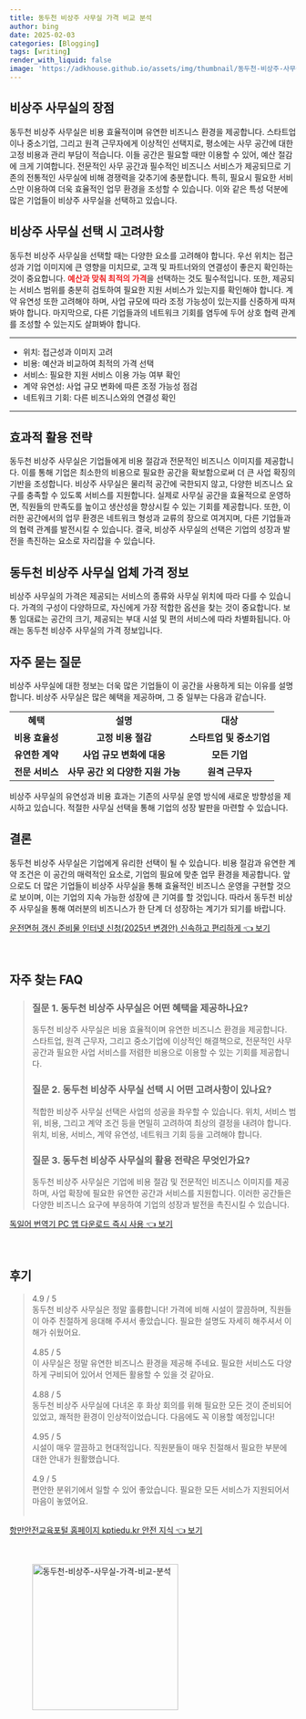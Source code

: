 ```yaml
---
title: 동두천 비상주 사무실 가격 비교 분석
author: bing
date: 2025-02-03
categories: [Blogging]
tags: [writing]
render_with_liquid: false
image: 'https://adkhouse.github.io/assets/img/thumbnail/동두천-비상주-사무실-가격-비교-분석.webp'
---
```



<h2 id='비상주 사무실의 장점'>비상주 사무실의 장점</h2>

<p>동두천 비상주 사무실은 비용 효율적이며 유연한 비즈니스 환경을 제공합니다. 스타트업이나 중소기업, 그리고 원격 근무자에게 이상적인 선택지로, 평소에는 사무 공간에 대한 고정 비용과 관리 부담이 적습니다. 이들 공간은 필요할 때만 이용할 수 있어, 예산 절감에 크게 기여합니다. 전문적인 사무 공간과 필수적인 비즈니스 서비스가 제공되므로 기존의 전통적인 사무실에 비해 경쟁력을 갖추기에 충분합니다. 특히, 필요시 필요한 서비스만 이용하여 더욱 효율적인 업무 환경을 조성할 수 있습니다. 이와 같은 특성 덕분에 많은 기업들이 비상주 사무실을 선택하고 있습니다.</p>

<h2 id='선택 시 고려사항'>비상주 사무실 선택 시 고려사항</h2>

<p>동두천 비상주 사무실을 선택할 때는 다양한 요소를 고려해야 합니다. 우선 위치는 접근성과 기업 이미지에 큰 영향을 미치므로, 고객 및 파트너와의 연결성이 좋은지 확인하는 것이 중요합니다. <b><span style="color: #ee2323;">예산과 맞춰 최적의 가격</span></b>을 선택하는 것도 필수적입니다. 또한, 제공되는 서비스 범위를 충분히 검토하여 필요한 지원 서비스가 있는지를 확인해야 합니다. 계약 유연성 또한 고려해야 하며, 사업 규모에 따라 조정 가능성이 있는지를 신중하게 따져봐야 합니다. 마지막으로, 다른 기업들과의 네트워크 기회를 염두에 두어 상호 협력 관계를 조성할 수 있는지도 살펴봐야 합니다.</p>

<hr />

<ul>
    <li>위치: 접근성과 이미지 고려</li>
    <li>비용: 예산과 비교하여 최적의 가격 선택</li>
    <li>서비스: 필요한 지원 서비스 이용 가능 여부 확인</li>
    <li>계약 유연성: 사업 규모 변화에 따른 조정 가능성 점검</li>
    <li>네트워크 기회: 다른 비즈니스와의 연결성 확인</li>
</ul>

<hr />

<h2 id='효과적 활용 전략'>효과적 활용 전략</h2>

<p>동두천 비상주 사무실은 기업들에게 비용 절감과 전문적인 비즈니스 이미지를 제공합니다. 이를 통해 기업은 최소한의 비용으로 필요한 공간을 확보함으로써 더 큰 사업 확징의 기반을 조성합니다. 비상주 사무실은 물리적 공간에 국한되지 않고, 다양한 비즈니스 요구를 충족할 수 있도록 서비스를 지원합니다. 실제로 사무실 공간을 효율적으로 운영하면, 직원들의 만족도를 높이고 생산성을 향상시킬 수 있는 기회를 제공합니다. 또한, 이러한 공간에서의 업무 환경은 네트워크 형성과 교류의 장으로 여겨지며, 다른 기업들과의 협력 관계를 발전시킬 수 있습니다. 결국, 비상주 사무실의 선택은 기업의 성장과 발전을 촉진하는 요소로 자리잡을 수 있습니다.</p>

<h2 id='가격 정보'>동두천 비상주 사무실 업체 가격 정보</h2>

<p>비상주 사무실의 가격은 제공되는 서비스의 종류와 사무실 위치에 따라 다를 수 있습니다. 가격의 구성이 다양하므로, 자신에게 가장 적합한 옵션을 찾는 것이 중요합니다. 보통 임대료는 공간의 크기, 제공되는 부대 시설 및 편의 서비스에 따라 차별화됩니다. 아래는 동두천 비상주 사무실의 가격 정보입니다.</p>

<h2 id='자주 묻는 질문'>자주 묻는 질문</h2>

<p>비상주 사무실에 대한 정보는 더욱 많은 기업들이 이 공간을 사용하게 되는 이유를 설명합니다. 비상주 사무실은 많은 혜택을 제공하며, 그 중 일부는 다음과 같습니다.</p>

<table>
    <tr>
        <td style="text-align: center; height: 17px;"><b>혜택</b></td>
        <td style="text-align: center; height: 17px;"><b>설명</b></td>
        <td style="text-align: center; height: 17px;"><b>대상</b></td>
    </tr>
    <tr>
        <td style="text-align: center; height: 17px;"><b>비용 효율성</b></td>
        <td style="text-align: center; height: 17px;"><b>고정 비용 절감</b></td>
        <td style="text-align: center; height: 17px;"><b>스타트업 및 중소기업</b></td>
    </tr>
    <tr>
        <td style="text-align: center; height: 17px;"><b>유연한 계약</b></td>
        <td style="text-align: center; height: 17px;"><b>사업 규모 변화에 대응</b></td>
        <td style="text-align: center; height: 17px;"><b>모든 기업</b></td>
    </tr>
    <tr>
        <td style="text-align: center; height: 17px;"><b>전문 서비스</b></td>
        <td style="text-align: center; height: 17px;"><b>사무 공간 외 다양한 지원 가능</b></td>
        <td style="text-align: center; height: 17px;"><b>원격 근무자</b></td>
    </tr>
</table>

<p>비상주 사무실의 유연성과 비용 효과는 기존의 사무실 운영 방식에 새로운 방향성을 제시하고 있습니다. 적절한 사무실 선택을 통해 기업의 성장 발판을 마련할 수 있습니다.</p>

<h2 id='결론'>결론</h2>

<p>동두천 비상주 사무실은 기업에게 유리한 선택이 될 수 있습니다. 비용 절감과 유연한 계약 조건은 이 공간의 매력적인 요소로, 기업의 필요에 맞춘 업무 환경을 제공합니다. 앞으로도 더 많은 기업들이 비상주 사무실을 통해 효율적인 비즈니스 운영을 구현할 것으로 보이며, 이는 기업의 지속 가능한 성장에 큰 기여를 할 것입니다. 따라서 동두천 비상주 사무실을 통해 여러분의 비즈니스가 한 단계 더 성장하는 계기가 되기를 바랍니다.</p>


<p><a class="click-button" title="운전면허 갱신 준비물 인터넷 신청(2025년 변경안) 신속하고 편리하게" href="https://adkhouse.github.io/posts/%EC%9A%B4%EC%A0%84%EB%A9%B4%ED%97%88-%EA%B0%B1%EC%8B%A0-%EC%A4%80%EB%B9%84%EB%AC%BC-%EC%9D%B8%ED%84%B0%EB%84%B7-%EC%8B%A0%EC%B2%AD(2025%EB%85%84-%EB%B3%80%EA%B2%BD%EC%95%88)-%EC%8B%A0%EC%86%8D%ED%95%98%EA%B3%A0-%ED%8E%B8%EB%A6%AC%ED%95%98%EA%B2%8C/" rel="dofollow">운전면허 갱신 준비물 인터넷 신청(2025년 변경안) 신속하고 편리하게 👈 보기</a></p><br>
<h2 id='자주_찾는_FAQ'>자주 찾는 FAQ</h2>
<div itemscope="" itemtype="https://schema.org/FAQPage"> 
<blockquote> 
<div itemscope="" itemprop="mainEntity" itemtype="https://schema.org/Question"> 
<h3 itemprop="name">질문 1. 동두천 비상주 사무실은 어떤 혜택을 제공하나요?</h3> 
<div itemscope="" itemprop="acceptedAnswer" itemtype="https://schema.org/Answer"> 
<span itemprop="text"> 
<p>동두천 비상주 사무실은 비용 효율적이며 유연한 비즈니스 환경을 제공합니다. 스타트업, 원격 근무자, 그리고 중소기업에 이상적인 해결책으로, 전문적인 사무 공간과 필요한 사업 서비스를 저렴한 비용으로 이용할 수 있는 기회를 제공합니다.</p> 
</span> 
</div> 
</div> 
<div itemscope="" itemprop="mainEntity" itemtype="https://schema.org/Question"> 
<h3 itemprop="name">질문 2. 동두천 비상주 사무실 선택 시 어떤 고려사항이 있나요?</h3> 
<div itemscope="" itemprop="acceptedAnswer" itemtype="https://schema.org/Answer"> 
<span itemprop="text"> 
<p>적합한 비상주 사무실 선택은 사업의 성공을 좌우할 수 있습니다. 위치, 서비스 범위, 비용, 그리고 계약 조건 등을 면밀히 고려하여 최상의 결정을 내려야 합니다. 위치, 비용, 서비스, 계약 유연성, 네트워크 기회 등을 고려해야 합니다.</p> 
</span> 
</div> 
</div> 
<div itemscope="" itemprop="mainEntity" itemtype="https://schema.org/Question"> 
<h3 itemprop="name">질문 3. 동두천 비상주 사무실의 활용 전략은 무엇인가요?</h3> 
<div itemscope="" itemprop="acceptedAnswer" itemtype="https://schema.org/Answer"> 
<span itemprop="text"> 
<p>동두천 비상주 사무실은 기업에 비용 절감 및 전문적인 비즈니스 이미지를 제공하며, 사업 확장에 필요한 유연한 공간과 서비스를 지원합니다. 이러한 공간들은 다양한 비즈니스 요구에 부응하여 기업의 성장과 발전을 촉진시킬 수 있습니다.</p> 
</span> 
</div> 
</div> 
</blockquote> 
</div>
<p><a class="click-button" title="독일어 번역기 PC 앱 다운로드 즉시 사용" href="https://adkhouse.github.io/posts/%EB%8F%85%EC%9D%BC%EC%96%B4-%EB%B2%88%EC%97%AD%EA%B8%B0-PC-%EC%95%B1-%EB%8B%A4%EC%9A%B4%EB%A1%9C%EB%93%9C-%EC%A6%89%EC%8B%9C-%EC%82%AC%EC%9A%A9/" rel="dofollow">독일어 번역기 PC 앱 다운로드 즉시 사용 👈 보기</a></p><br>
<h2 id='후기'>후기</h2>
<div itemscope itemtype="https://schema.org/Product">
  <blockquote>
  <div itemprop="review" itemscope itemtype="https://schema.org/Review">
      <div itemprop="reviewRating" itemscope itemtype="https://schema.org/Rating"> <span itemprop="ratingValue">4.9</span> / <span itemprop="bestRating">5</span> </div>
      <span itemprop="reviewBody">동두천 비상주 사무실은 정말 훌륭합니다! 가격에 비해 시설이 깔끔하며, 직원들이 아주 친절하게 응대해 주셔서 좋았습니다. 필요한 설명도 자세히 해주셔서 이해가 쉬웠어요.</span>
  </div>
  <br>
  <div itemprop="review" itemscope itemtype="https://schema.org/Review">
      <div itemprop="reviewRating" itemscope itemtype="https://schema.org/Rating"> <span itemprop="ratingValue">4.85</span> / <span itemprop="bestRating">5</span> </div>
      <span itemprop="reviewBody">이 사무실은 정말 유연한 비즈니스 환경을 제공해 주네요. 필요한 서비스도 다양하게 구비되어 있어서 언제든 활용할 수 있을 것 같아요.</span>
  </div>
  <br>
  <div itemprop="review" itemscope itemtype="https://schema.org/Review">
      <div itemprop="reviewRating" itemscope itemtype="https://schema.org/Rating"> <span itemprop="ratingValue">4.88</span> / <span itemprop="bestRating">5</span> </div>
      <span itemprop="reviewBody">동두천 비상주 사무실에 다녀온 후 화상 회의를 위해 필요한 모든 것이 준비되어 있었고, 쾌적한 환경이 인상적이었습니다. 다음에도 꼭 이용할 예정입니다!</span>
  </div>
  <br>
  <div itemprop="review" itemscope itemtype="https://schema.org/Review">
      <div itemprop="reviewRating" itemscope itemtype="https://schema.org/Rating"> <span itemprop="ratingValue">4.95</span> / <span itemprop="bestRating">5</span> </div>
      <span itemprop="reviewBody">시설이 매우 깔끔하고 현대적입니다. 직원분들이 매우 친절해서 필요한 부분에 대한 안내가 원활했습니다.</span>
  </div>
  <br>
  <div itemprop="review" itemscope itemtype="https://schema.org/Review">
      <div itemprop="reviewRating" itemscope itemtype="https://schema.org/Rating"> <span itemprop="ratingValue">4.9</span> / <span itemprop="bestRating">5</span> </div>
      <span itemprop="reviewBody">편안한 분위기에서 일할 수 있어 좋았습니다. 필요한 모든 서비스가 지원되어서 마음이 놓였어요.</span>
  </div>
  <br>
  </blockquote>
</div>
<p><a class="click-button" title="항만안전교육포털 홈페이지 kptiedu.kr 안전 지식" href="https://adkhouse.github.io/posts/%ED%95%AD%EB%A7%8C%EC%95%88%EC%A0%84%EA%B5%90%EC%9C%A1%ED%8F%AC%ED%84%B8-%ED%99%88%ED%8E%98%EC%9D%B4%EC%A7%80-kptiedu.kr-%EC%95%88%EC%A0%84-%EC%A7%80%EC%8B%9D/" rel="dofollow">항만안전교육포털 홈페이지 kptiedu.kr 안전 지식 👈 보기</a></p><br>
<figure class="image"><img src="https://adkhouse.github.io/assets/img/thumbnail/동두천-비상주-사무실-가격-비교-분석.webp" alt="동두천-비상주-사무실-가격-비교-분석" width="256" height="256"></figure>